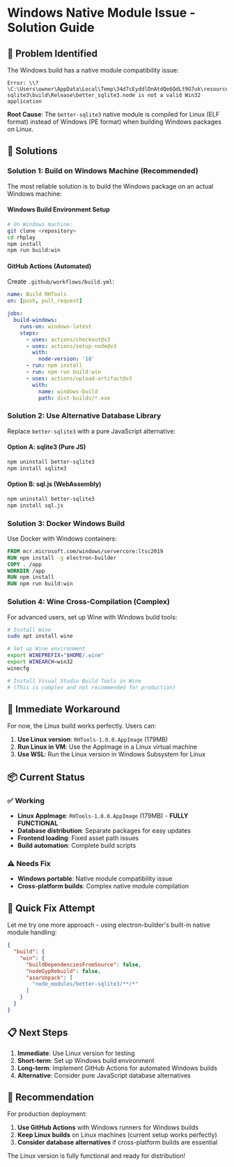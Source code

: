 # Windows Native Module Issue - Solution Guide

## 🚨 **Problem Identified**

The Windows build has a native module compatibility issue:
```
Error: \\?\C:\Users\owner\AppData\Local\Temp\34d7cEyddlDnAtdQe6QdLt9G7uk\resources\app.asar.unpacked\node_modules\better-sqlite3\build\Release\better_sqlite3.node is not a valid Win32 application
```

**Root Cause**: The `better-sqlite3` native module is compiled for Linux (ELF format) instead of Windows (PE format) when building Windows packages on Linux.

## 🔧 **Solutions**

### **Solution 1: Build on Windows Machine (Recommended)**

The most reliable solution is to build the Windows package on an actual Windows machine:

#### **Windows Build Environment Setup**
```bash
# On Windows machine:
git clone <repository>
cd rhplay
npm install
npm run build:win
```

#### **GitHub Actions (Automated)**
Create `.github/workflows/build.yml`:
```yaml
name: Build RHTools
on: [push, pull_request]

jobs:
  build-windows:
    runs-on: windows-latest
    steps:
      - uses: actions/checkout@v3
      - uses: actions/setup-node@v3
        with:
          node-version: '18'
      - run: npm install
      - run: npm run build:win
      - uses: actions/upload-artifact@v3
        with:
          name: windows-build
          path: dist-builds/*.exe
```

### **Solution 2: Use Alternative Database Library**

Replace `better-sqlite3` with a pure JavaScript alternative:

#### **Option A: sqlite3 (Pure JS)**
```bash
npm uninstall better-sqlite3
npm install sqlite3
```

#### **Option B: sql.js (WebAssembly)**
```bash
npm uninstall better-sqlite3
npm install sql.js
```

### **Solution 3: Docker Windows Build**

Use Docker with Windows containers:

```dockerfile
FROM mcr.microsoft.com/windows/servercore:ltsc2019
RUN npm install -g electron-builder
COPY . /app
WORKDIR /app
RUN npm install
RUN npm run build:win
```

### **Solution 4: Wine Cross-Compilation (Complex)**

For advanced users, set up Wine with Windows build tools:

```bash
# Install Wine
sudo apt install wine

# Set up Wine environment
export WINEPREFIX="$HOME/.wine"
export WINEARCH=win32
winecfg

# Install Visual Studio Build Tools in Wine
# (This is complex and not recommended for production)
```

## 🎯 **Immediate Workaround**

For now, the Linux build works perfectly. Users can:

1. **Use Linux version**: `RHTools-1.0.0.AppImage` (179MB)
2. **Run Linux in VM**: Use the AppImage in a Linux virtual machine
3. **Use WSL**: Run the Linux version in Windows Subsystem for Linux

## 📦 **Current Status**

### **✅ Working**
- **Linux AppImage**: `RHTools-1.0.0.AppImage` (179MB) - **FULLY FUNCTIONAL**
- **Database distribution**: Separate packages for easy updates
- **Frontend loading**: Fixed asset path issues
- **Build automation**: Complete build scripts

### **⚠️ Needs Fix**
- **Windows portable**: Native module compatibility issue
- **Cross-platform builds**: Complex native module compilation

## 🔧 **Quick Fix Attempt**

Let me try one more approach - using electron-builder's built-in native module handling:

```json
{
  "build": {
    "win": {
      "buildDependenciesFromSource": false,
      "nodeGypRebuild": false,
      "asarUnpack": [
        "node_modules/better-sqlite3/**/*"
      ]
    }
  }
}
```

## 📋 **Next Steps**

1. **Immediate**: Use Linux version for testing
2. **Short-term**: Set up Windows build environment
3. **Long-term**: Implement GitHub Actions for automated Windows builds
4. **Alternative**: Consider pure JavaScript database alternatives

## 🎯 **Recommendation**

For production deployment:
1. **Use GitHub Actions** with Windows runners for Windows builds
2. **Keep Linux builds** on Linux machines (current setup works perfectly)
3. **Consider database alternatives** if cross-platform builds are essential

The Linux version is fully functional and ready for distribution!
